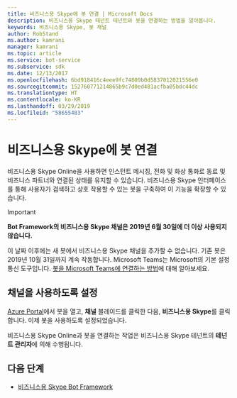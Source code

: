 ```yaml
---
title: 비즈니스용 Skype에 봇 연결 | Microsoft Docs
description: 비즈니스용 Skype 테넌트 테넌트와 봇을 연결하는 방법을 알아봅니다.
keywords: 비즈니스용 Skype, 봇 채널
author: RobStand
ms.author: kamrani
manager: kamrani
ms.topic: article
ms.service: bot-service
ms.subservice: sdk
ms.date: 12/13/2017
ms.openlocfilehash: 6bd918416c4eee9fc74809b0d5837012021556e0
ms.sourcegitcommit: 152760771214865b9c7d0ed481acfba05bdc44dc
ms.translationtype: HT
ms.contentlocale: ko-KR
ms.lasthandoff: 03/29/2019
ms.locfileid: "58655483"
---
```

# <a name="connect-a-bot-to-skype-for-business"></a>비즈니스용 Skype에 봇 연결

비즈니스용 Skype Online을 사용하면 인스턴트 메시징, 전화 및 화상 통화로 동료 및 비즈니스 파트너와 연결된 상태를 유지할 수 있습니다. 비즈니스용 Skype 인터페이스를 통해 사용자가 검색하고 상호 작용할 수 있는 봇을 구축하여 이 기능을 확장할 수 있습니다.

> [!IMPORTANT]
> **Bot Framework의 비즈니스용 Skype 채널은 2019년 6월 30일에 더 이상 사용되지 않습니다.**
> 
> 이 날짜 이후에는 새 봇에서 비즈니스용 Skype 채널을 추가할 수 없습니다.  기존 봇은 2019년 10월 31일까지 계속 작동합니다. Microsoft Teams는 Microsoft의 기본 설정 통신 도구입니다.  [봇을 Microsoft Teams에 연결하는 방법](https://msdn.microsoft.com/en-us/microsoft-teams/bots)에 대해 알아보세요.

## <a name="enable-the-channel"></a>채널을 사용하도록 설정

[Azure Portal](https://portal.azure.com/)에서 봇을 열고, **채널** 블레이드를 클릭한 다음, **비즈니스용 Skype**를 클릭합니다. 이제 봇을 사용하도록 설정되었습니다. 

비즈니스용 Skype Online과 봇을 연결하는 작업은 비즈니스용 Skype 테넌트의 **테넌트 관리자**에 의해 수행됩니다.

## <a name="next-steps"></a>다음 단계
* [비즈니스용 Skype Bot Framework](https://msdn.microsoft.com/en-us/skype/Skype-For-Business-Bot-Framework/docs/overview)







